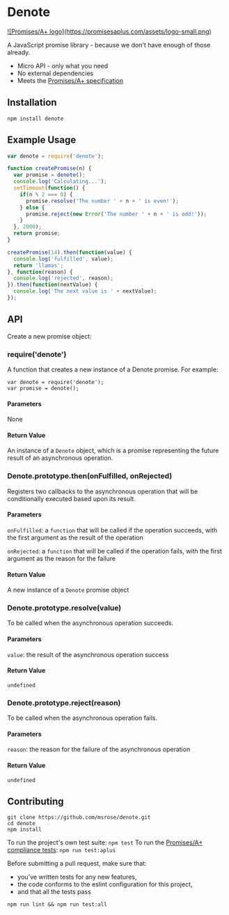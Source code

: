 # Denote

<a href="https://promisesaplus.com/">
  ![Promises/A+ logo](https://promisesaplus.com/assets/logo-small.png)
</a>

A JavaScript promise library - because we don't have enough of those already.

- Micro API - only what you need
- No external dependencies
- Meets the [Promises/A+ specification](https://promisesaplus.com/)

## Installation

```
npm install denote
```

## Example Usage

```js
var denote = require('denote');

function createPromise(n) {
  var promise = denote();
  console.log('Calculating...');
  setTimeout(function() {
    if(n % 2 === 0) {
      promise.resolve('The number ' + n + ' is even!');
    } else {
      promise.reject(new Error('The number ' + n + ' is odd!'));
    }
  }, 2000);
  return promise;
}

createPromise(14).then(function(value) {
  console.log('fulfilled', value);
  return 'llamas';
}, function(reason) {
  console.log('rejected', reason);
}).then(function(nextValue) {
  console.log('The next value is ' + nextValue);
});
```

## API

Create a new promise object:

### require('denote')

A function that creates a new instance of a Denote promise.
For example:

```
var denote = require('denote');
var promise = denote();
```

#### Parameters

None

#### Return Value

An instance of a `Denote` object, which is a promise representing
the future result of an asynchronous operation.

### Denote.prototype.then(onFulfilled, onRejected)

Registers two callbacks to the asynchronous operation that will be conditionally
executed based upon its result.

#### Parameters

`onFulfilled`: a `function` that will be called if the operation succeeds,
with the first argument as the result of the operation

`onRejected`: a `function` that will be called if the operation fails,
with the first argument as the reason for the failure

#### Return Value

A new instance of a `Denote` promise object

### Denote.prototype.resolve(value)

To be called when the asynchronous operation succeeds.

#### Parameters

`value`: the result of the asynchronous operation success

#### Return Value

`undefined`

### Denote.prototype.reject(reason)

To be called when the asynchronous operation fails.

#### Parameters

`reason`: the reason for the failure of the asynchronous operation

#### Return Value

`undefined`

## Contributing

```
git clone https://github.com/msrose/denote.git
cd denote
npm install
```

To run the project's own test suite: `npm test`
To run the [Promises/A+ compliance tests](https://github.com/promises-aplus/promises-tests): `npm run test:aplus`

Before submitting a pull request, make sure that:
- you've written tests for any new features,
- the code conforms to the eslint configuration for this project,
- and that all the tests pass

```
npm run lint && npm run test:all
```

